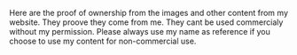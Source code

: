 Here are the proof of ownership from the images and other content from my website. They proove they come from me.
They cant be used commercialy without my permission.
Please always use my name as reference if you choose to use my content for non-commercial use.
